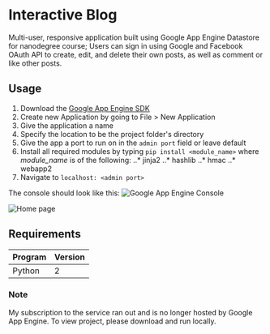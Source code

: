 # Interactive Blog
Multi-user, responsive application built using Google App Engine Datastore for nanodegree course; Users can sign in using Google and Facebook OAuth API to create, edit, and delete their own posts, as well as comment or like other posts.

## Usage
1. Download the [Google App Engine SDK](https://cloud.google.com/appengine/docs/flexible/python/download)
2. Create new Application by going to File > New Application
3. Give the application a name
4. Specify the location to be the project folder's directory
5. Give the app a port to run on in the ```admin port``` field or leave default
6. Install all required modules by typing `pip install <module_name>` where *module_name* is of the following:
..* jinja2
..* hashlib
..* hmac
..* webapp2
7. Navigate to ```localhost: <admin port>```

The console should look like this: 
![Google App Engine Console](http://i.imgur.com/GW8SVvO.png)

![Home page](http://i.imgur.com/O3S5tSt.png)

## Requirements
Program | Version 
--- | ---
Python | 2

### Note
My subscription to the service ran out and is no longer hosted by Google App Engine. To view project, please download and run locally. 